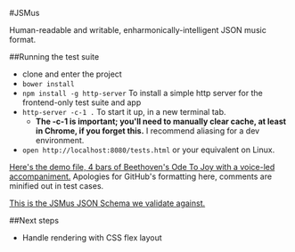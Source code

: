 #JSMus

Human-readable and writable, enharmonically-intelligent JSON music format.

##Running the test suite

* clone and enter the project
* `bower install`
* `npm install -g http-server` To install a simple http server for the frontend-only test suite and app
* `http-server -c-1 .` To start it up, in a new terminal tab.
  * **The -c-1 is important; you'll need to manually clear cache, at least in Chrome, if you forget this.** I recommend aliasing for a dev environment.
* `open http://localhost:8080/tests.html` or your equivalent on Linux.

[Here's the demo file, 4 bars of Beethoven's Ode To Joy with a voice-led accompaniment.](../master/examples/OdeToJoy.json) Apologies for GitHub's formatting here, comments are minified out in test cases.

[This is the JSMus JSON Schema we validate against.](../master/JSMusScoreSchema.json)

##Next steps
* Handle rendering with CSS flex layout